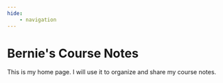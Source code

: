 ```yaml
---
hide:
    - navigation
---
```


# Bernie's Course Notes

This is my home page. I will use it to organize and share my course notes.